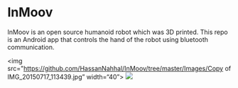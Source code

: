 # InMoov

InMoov is an open source humanoid robot which was 3D printed. This repo is an Android app that controls the hand of the robot using bluetooth communication.



<img src="https://github.com/HassanNahhal/InMoov/tree/master/Images/Copy of IMG_20150717_113439.jpg” width=“40”>
<img src="https://github.com/HassanNahhal/InMoov/tree/master/Images/Screenshot_20160925-171837.png" width=“40”>

